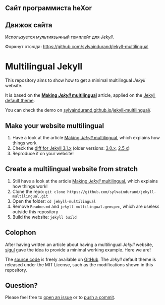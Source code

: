 ﻿
## Сайт программиста heXor

## Движок сайта

Используется мультиязычный темплейт для *Jekyll*.

Форкнут отсюда: https://github.com/sylvaindurand/jekyll-multilingual



# Multilingual Jekyll

This repository aims to show how to get a minimal multilingual *Jekyll* website.

It is based on the [**Making *Jekyll* multilingual**](https://www.sylvaindurand.org/making-jekyll-multilingual/) article, applied on the [Jekyll default theme](https://github.com/jglovier/jekyll-new).

You can check the demo on [sylvaindurand.github.io/jekyll-multilingual/](https://sylvaindurand.github.io/jekyll-multilingual/).


## Make your website multilingual

1. Have a look at the article [Making *Jekyll* multilingual](https://www.sylvaindurand.org/making-jekyll-multilingual/), which explains how things work
2. Check the [diff for Jekyll 3.1.x](https://github.com/sylvaindurand/jekyll-multilingual/commit/111495e91e8986db21368e54a42188cdbbc44b6f) (older versions: [3.0.x](https://github.com/sylvaindurand/jekyll-multilingual/commit/b2da2a07c325a1b6e01f524dad6582f2daf70ccf), [2.5.x](https://github.com/sylvaindurand/jekyll-multilingual/commit/e0bed79df22d2d35a75d0906e2c9c2baeac44a73))
3. Reproduce it on your website!


## Create a multilingual website from stratch

1. Still have a look at the article [Making *Jekyll* multilingual](https://www.sylvaindurand.org/making-jekyll-multilingual/), which explains how things work!
2. Clone the repo: `git clone https://github.com/sylvaindurand/jekyll-multilingual.git`
3. Open the folder: `cd jekyll-multilingual`
4. Remove `Readme.md` and `jekyll-multilingual.gemspec`, which are useless outside this repository
5. Build the website: `jekyll build`

## Colophon

After having written an article about having a multilingual *Jekyll* website, [sigul](https://talk.jekyllrb.com/t/a-vanilla-jekyll-theme-multilingual-with-no-plugins/) gave the idea to provide a minimal working example. Here we are!

The [source code](https://github.com/sylvaindurand/jekyll-multilingual) is freely available on [GitHub](https://github.com/sylvaindurand/jekyll-multilingual). The *Jekyll* default theme is released under the MIT License, such as the modifications shown in this repository.

## Question?
Please feel free to [open an issue](https://github.com/sylvaindurand/jekyll-multilingual/issues) or to [push a commit](https://github.com/sylvaindurand/jekyll-multilingual/pulls).
